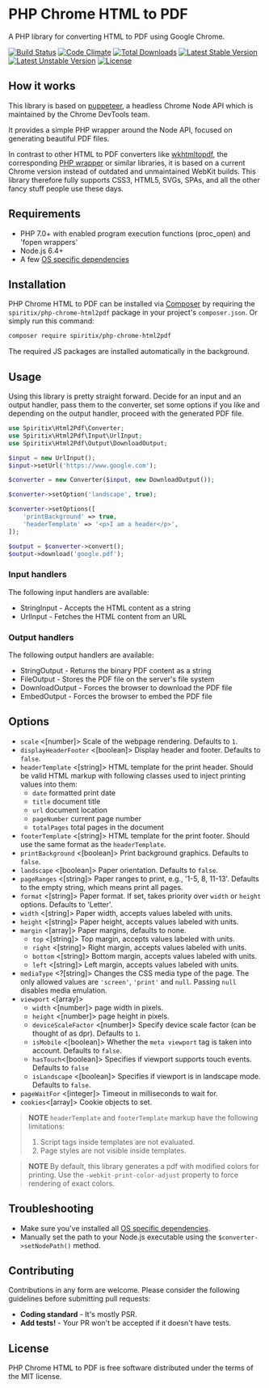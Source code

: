 # PHP Chrome HTML to PDF

A PHP library for converting HTML to PDF using Google Chrome.

[![Build Status](https://travis-ci.org/spiritix/php-chrome-html2pdf.svg?branch=master)](https://travis-ci.org/spiritix/php-chrome-html2pdf)
[![Code Climate](https://codeclimate.com/github/spiritix/php-chrome-html2pdf/badges/gpa.svg)](https://codeclimate.com/github/spiritix/php-chrome-html2pdf)
[![Total Downloads](https://poser.pugx.org/spiritix/php-chrome-html2pdf/d/total.svg)](https://packagist.org/packages/spiritix/php-chrome-html2pdf)
[![Latest Stable Version](https://poser.pugx.org/spiritix/php-chrome-html2pdf/v/stable.svg)](https://packagist.org/packages/spiritix/php-chrome-html2pdf)
[![Latest Unstable Version](https://poser.pugx.org/spiritix/php-chrome-html2pdf/v/unstable.svg)](https://packagist.org/packages/spiritix/php-chrome-html2pdf)
[![License](https://poser.pugx.org/spiritix/php-chrome-html2pdf/license.svg)](https://packagist.org/packages/spiritix/php-chrome-html2pdf)

## How it works

This library is based on [puppeteer](https://github.com/GoogleChrome/puppeteer), a headless Chrome Node API which is 
maintained by the Chrome DevTools team.

It provides a simple PHP wrapper around the Node API, focused on generating beautiful PDF files.

In contrast to other HTML to PDF converters like [wkhtmltopdf](https://wkhtmltopdf.org/), the corresponding 
[PHP wrapper](https://github.com/spiritix/html-to-pdf) or similar libraries, it is based on a current Chrome version 
instead of outdated and unmaintained WebKit builds. This library therefore fully supports CSS3, HTML5, SVGs, SPAs, 
and all the other fancy stuff people use these days.

## Requirements

- PHP 7.0+ with enabled program execution functions (proc_open) and 'fopen wrappers'
- Node.js 6.4+
- A few [OS specific dependencies](https://github.com/GoogleChrome/puppeteer/blob/master/docs/troubleshooting.md)

## Installation

PHP Chrome HTML to PDF can be installed via [Composer](http://getcomposer.org) by requiring the
`spiritix/php-chrome-html2pdf` package in your project's `composer.json`.
Or simply run this command:

```sh
composer require spiritix/php-chrome-html2pdf
```

The required JS packages are installed automatically in the background.

## Usage

Using this library is pretty straight forward. Decide for an input and an output handler, pass them to the converter, 
set some options if you like and depending on the output handler, proceed with the generated PDF file.

```php
use Spiritix\Html2Pdf\Converter;
use Spiritix\Html2Pdf\Input\UrlInput;
use Spiritix\Html2Pdf\Output\DownloadOutput;

$input = new UrlInput();
$input->setUrl('https://www.google.com');

$converter = new Converter($input, new DownloadOutput());

$converter->setOption('landscape', true);

$converter->setOptions([
    'printBackground' => true,
    'headerTemplate' => '<p>I am a header</p>',
]);

$output = $converter->convert();
$output->download('google.pdf');
```

### Input handlers

The following input handlers are available:

- StringInput - Accepts the HTML content as a string
- UrlInput - Fetches the HTML content from an URL

### Output handlers

The following output handlers are available:

- StringOutput - Returns the binary PDF content as a string
- FileOutput - Stores the PDF file on the server's file system
- DownloadOutput - Forces the browser to download the PDF file
- EmbedOutput - Forces the browser to embed the PDF file

## Options

- `scale` <[number]> Scale of the webpage rendering. Defaults to `1`.
- `displayHeaderFooter` <[boolean]> Display header and footer. Defaults to `false`.
- `headerTemplate` <[string]> HTML template for the print header. Should be valid HTML markup with following classes used to inject printing values into them:
    - `date` formatted print date
    - `title` document title
    - `url` document location
    - `pageNumber` current page number
    - `totalPages` total pages in the document
- `footerTemplate` <[string]> HTML template for the print footer. Should use the same format as the `headerTemplate`.
- `printBackground` <[boolean]> Print background graphics. Defaults to `false`.
- `landscape` <[boolean]> Paper orientation. Defaults to `false`.
- `pageRanges` <[string]> Paper ranges to print, e.g., '1-5, 8, 11-13'. Defaults to the empty string, which means print all pages.
- `format` <[string]> Paper format. If set, takes priority over `width` or `height` options. Defaults to 'Letter'.
- `width` <[string]> Paper width, accepts values labeled with units.
- `height` <[string]> Paper height, accepts values labeled with units.
- `margin` <[array]> Paper margins, defaults to none.
    - `top` <[string]> Top margin, accepts values labeled with units.
    - `right` <[string]> Right margin, accepts values labeled with units.
    - `bottom` <[string]> Bottom margin, accepts values labeled with units.
    - `left` <[string]> Left margin, accepts values labeled with units.
- `mediaType` <?[string]> Changes the CSS media type of the page. The only allowed values are `'screen'`, `'print'` and `null`. Passing `null` disables media emulation.
- `viewport` <[array]>
    - `width` <[number]> page width in pixels.
    - `height` <[number]> page height in pixels.
    - `deviceScaleFactor` <[number]> Specify device scale factor (can be thought of as dpr). Defaults to `1`.
    - `isMobile` <[boolean]> Whether the `meta viewport` tag is taken into account. Defaults to `false`.
    - `hasTouch`<[boolean]> Specifies if viewport supports touch events. Defaults to `false`
    - `isLandscape` <[boolean]> Specifies if viewport is in landscape mode. Defaults to `false`.
- `pageWaitFor` <[integer]> Timeout in milliseconds to wait for.
- `cookies`<[array]> Cookie objects to set.
    
> **NOTE** `headerTemplate` and `footerTemplate` markup have the following limitations:
> 1. Script tags inside templates are not evaluated.
> 2. Page styles are not visible inside templates.

> **NOTE** By default, this library generates a pdf with modified colors for printing. Use the `-webkit-print-color-adjust`  property to force rendering of exact colors.

## Troubleshooting

- Make sure you've installed all [OS specific dependencies](https://github.com/GoogleChrome/puppeteer/blob/master/docs/troubleshooting.md).
- Manually set the path to your Node.js executable using the `$converter->setNodePath()` method.

## Contributing

Contributions in any form are welcome.
Please consider the following guidelines before submitting pull requests:

- **Coding standard** - It's mostly PSR. 
- **Add tests!** - Your PR won't be accepted if it doesn't have tests.

## License

PHP Chrome HTML to PDF is free software distributed under the terms of the MIT license.
